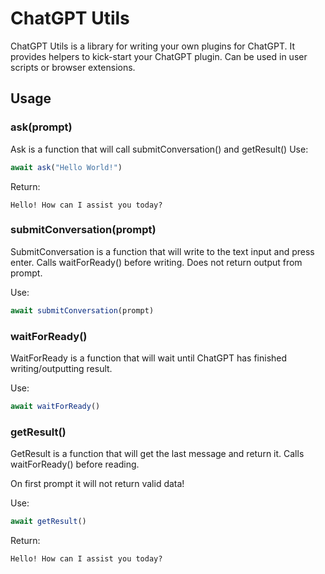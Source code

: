 # ChatGPT Utils

ChatGPT Utils is a library for writing your own plugins for ChatGPT. It provides helpers to kick-start your ChatGPT plugin. Can be used in user scripts or browser extensions.

## Usage

### ask(prompt)
Ask is a function that will call submitConversation() and getResult()
Use:
```javascript
await ask("Hello World!")
```
Return:
```
Hello! How can I assist you today?
```

### submitConversation(prompt)
SubmitConversation is a function that will write to the text input and press enter. Calls waitForReady() before writing.
Does not return output from prompt.

Use:
```javascript
await submitConversation(prompt)
```

### waitForReady()
WaitForReady is a function that will wait until ChatGPT has finished writing/outputting result.

Use:
```javascript
await waitForReady()
```

### getResult()
GetResult is a function that will get the last message and return it. Calls waitForReady() before reading.

On first prompt it will not return valid data!

Use:
```javascript
await getResult()
```

Return:
```
Hello! How can I assist you today?
```